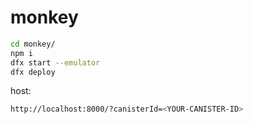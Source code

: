 # monkey

```bash
cd monkey/
npm i
dfx start --emulator
dfx deploy
```


host:
```bash
http://localhost:8000/?canisterId=<YOUR-CANISTER-ID>
```
